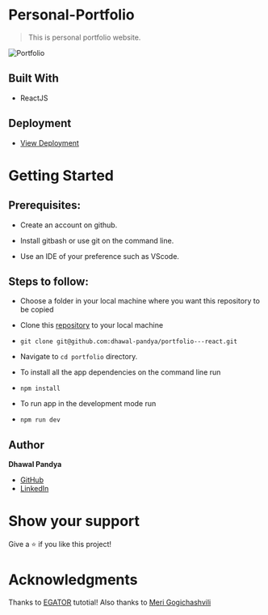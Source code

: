 # Personal-Portfolio

> This is personal portfolio website.

![Portfolio](https://raw.github.com/dhawal-pandya/portfolio/master/src/assets/portfolio.png)

## Built With

- ReactJS

## Deployment

- [View Deployment](https://dhawal-pandya.github.io)

# Getting Started

## Prerequisites:

- Create an account on github.

- Install gitbash or use git on the command line.

- Use an IDE of your preference such as VScode.

## Steps to follow:

- Choose a folder in your local machine where you want this repository to be copied

- Clone this [repository](https://github.com/dhawal-pandya/Portfolio) to your local machine
- ```
  git clone git@github.com:dhawal-pandya/portfolio---react.git
  ```

- Navigate to `cd portfolio` directory.

- To install all the app dependencies on the command line run
- ```
  npm install
  ```
- To run app in the development mode run
- ```
  npm run dev
  ```

## Author

**Dhawal Pandya**

- [GitHub](https://github.com/dhawal-pandya)
- [LinkedIn](https://www.linkedin.com/in/dhawal-pandya/)

# Show your support

Give a ⭐ if you like this project!

# Acknowledgments

Thanks to [EGATOR](https://www.youtube.com/watch?v=G-Cr00UYokU&list=WL&index=55&t=1845s) tutotial!
Also thanks to [Meri Gogichashvili](https://github.com/Meri-MG/)
